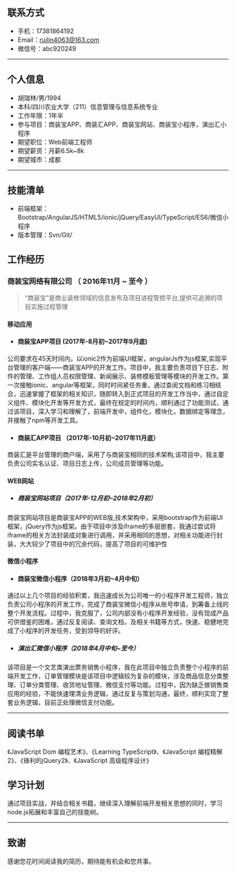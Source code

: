 ## 联系方式

- 手机：17381864192
- Email：ruilin4063@163.com 
- 微信号：abc920249
---

## 个人信息

 - 胡瑞林/男/1994 
 - 本科/四川农业大学（211）信息管理与信息系统专业 
 - 工作年限：1年半
 - 参与项目：商装宝APP、商装汇APP、商装宝网站、商装宝小程序，演出汇小程序
 - 期望职位：Web前端工程师
 - 期望薪资：月薪6.5k~8k
 - 期望城市：成都

---

## 技能清单

- 前端框架：Bootstrap/AngularJS/HTML5/ionic/jQuery/EasyUI/TypeScript/ES6/微信小程序
- 版本管理：Svn/Git/

## 工作经历

### 商装宝网络有限公司 （ 2016年11月 ~ 至今 ）

> “商装宝”是商业装修领域的信息发布及项目进程管控平台,提供可追溯的项目实施过程管理

#### 移动应用

- #### 商装宝APP项目 (2017年-8月初~2017年9月底)
公司要求在45天时间内，以ionic2作为前端UI框架，angularJs作为js框架,实现平台管理的客户端——商装宝APP的开发工作。项目中，我主要负责项目下日志、附件的管理、工作组人员权限管理、新闻展示、装修模板管理等模块的开发工作。第一次接触ionic、angular等框架，同时时间紧任务重，通过查阅文档和练习相结合，迅速掌握了框架的相关知识，随即转入到正式项目的开发工作当中，通过自定义组件、模块化开发等开发方式，最终在规定的时间内，顺利通过了功能测试，通过该项目，深入学习和理解了，前端开发中，组件化，模块化，数据绑定等理念，并接触了npm等开发工具。

- #### 商装汇APP项目 （2017年-10月初~2017年11月底）
商装汇是平台管理的商户端，采用了与商装宝相同的技术架构,该项目中，我主要负责公司实名认证、项目日志上传，公司成员管理等功能。

#### WEB网站

- ##### 商装宝网站项目（2017年-12月初~2018年2月初）
商装宝网站项目是商装宝APP的WEB版,技术架构中，采用bootstrap作为前端UI框架，jQuery作为js框架。由于项目中涉及iframe的多层嵌套，我通过尝试将iframe的相关方法封装成对象进行调用，并采用相同的思想，对相关功能进行封装，大大较少了项目中的冗余代码，提高了项目的可维护性

#### 微信小程序

- #### 商装宝微信小程序（2018年3月初~4月中旬）
通过以上几个项目的经验积累，我迅速成长为公司唯一的小程序开发工程师，独立负责公司小程序的开发工作，完成了商装宝微信小程序从账号申请，到筹备上线的整个开发流程。过程中，我克服了，公司内部没有小程序开发经验，没有现成产品可供借鉴的困难，通过反复阅读、查询文档，及相关书籍等方式，快速、稳健地完成了小程序的开发任务，受到领导的好评。

- ##### 演出汇微信小程序（2018年4月中旬~至今）
该项目是一个文艺类演出票务销售小程序，我在此项目中独立负责整个小程序的前端开发工作，订单管理模块是该项目中逻辑较为复杂的模块，涉及商品信息分类整理、订单分类管理、收货地址管理、微信支付等功能。过程中，因为缺乏做销售类应用的经验，不能快速理清业务逻辑，通过反复与策划沟通，最终，顺利实现了整套业务逻辑，目前正处理微信支付功能。

---

## 阅读书单

《JavaScript Dom 编程艺术》、《Learning TypeScript》、《JavaScript 编程精解2》、《锋利的jQuery2》、《JavaScript 高级程序设计》

## 学习计划
  
  通过项目实战，并结合相关书籍，继续深入理解前端开发相关思想的同时，学习node.js拓展和丰富自己的技能树。
  
---
## 致谢
感谢您花时间阅读我的简历，期待能有机会和您共事。
